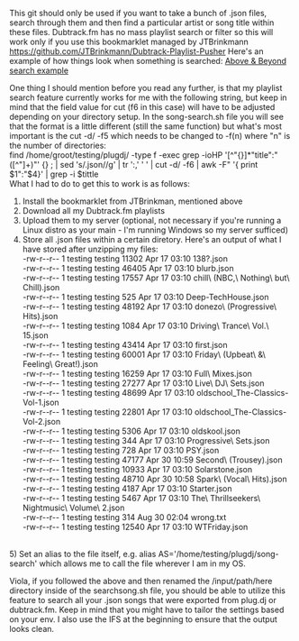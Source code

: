 This git should only be used if you want to take a bunch of .json files, search through them and then find a particular artist or 
song title within these files. Dubtrack.fm has no mass playlist search or filter so this will work only if you use this bookmarklet managed by JTBrinkmann https://github.com/JTBrinkmann/Dubtrack-Playlist-Pusher
Here's an example of how things look when something is searched: <a href="http://termbin.com/gr1a" target="_top">Above & Beyond search example</a>

One thing I should mention before you read any further, is that my playlist search feature currently works for me with the following string, but keep in mind that the field value for cut (f6 in this case) will have to be adjusted depending on your directory setup. In the song-search.sh file you will see that the format is a little different (still the same function) but what's most important is the cut -d\/ -f5 which needs to be changed to -f(n) where "n" is the number of directories:<br>
    find /home/groot/testing/plugdj/ -type f -exec grep -ioHP '[^"\{\}]*"title":"([^"]+)"' {} \; | sed 's/\.json//g' | tr ':,' ' ' | cut -d\/ -f6 | awk -F\" '{ print $1":"$4}' | grep -i $tittle<br>
What I had to do to get this to work is as follows:<br>
1) Install the bookmarklet from JTBrinkman, mentioned above<br>
2) Download all my Dubtrack.fm playlists<br>
3) Upload them to my server (optional, not necessary if you're running a Linux distro as your main - I'm running Windows so my server sufficed)<br>
4) Store all .json files within a certain diretory. Here's an output of what I have stored after unzipping my files:<br>
-rw-r--r-- 1 testing testing 11302 Apr 17 03:10 138?.json<br>
-rw-r--r-- 1 testing testing 46405 Apr 17 03:10 blurb.json<br>
-rw-r--r-- 1 testing testing 17557 Apr 17 03:10 chill\ (NBC,\ Nothing\ but\ Chill).json<br>
-rw-r--r-- 1 testing testing   525 Apr 17 03:10 Deep-TechHouse.json<br>
-rw-r--r-- 1 testing testing 48192 Apr 17 03:10 donezo\ (Progressive\ Hits).json<br>
-rw-r--r-- 1 testing testing  1084 Apr 17 03:10 Driving\ Trance\ Vol.\ 15.json<br>
-rw-r--r-- 1 testing testing 43414 Apr 17 03:10 first.json<br>
-rw-r--r-- 1 testing testing 60001 Apr 17 03:10 Friday\ (Upbeat\ &\ Feeling\ Great!).json<br>
-rw-r--r-- 1 testing testing 16259 Apr 17 03:10 Full\ Mixes.json<br>
-rw-r--r-- 1 testing testing 27277 Apr 17 03:10 Live\ DJ\ Sets.json<br>
-rw-r--r-- 1 testing testing 48699 Apr 17 03:10 oldschool_The-Classics-Vol-1.json<br>
-rw-r--r-- 1 testing testing 22801 Apr 17 03:10 oldschool_The-Classics-Vol-2.json<br>
-rw-r--r-- 1 testing testing  5306 Apr 17 03:10 oldskool.json<br>
-rw-r--r-- 1 testing testing   344 Apr 17 03:10 Progressive\ Sets.json<br>
-rw-r--r-- 1 testing testing   728 Apr 17 03:10 PSY.json<br>
-rw-r--r-- 1 testing testing 47177 Apr 30 10:59 Second\ (Trousey).json<br>
-rw-r--r-- 1 testing testing 10933 Apr 17 03:10 Solarstone.json<br>
-rw-r--r-- 1 testing testing 48710 Apr 30 10:58 Spark\ (Vocal\ Hits).json<br>
-rw-r--r-- 1 testing testing  4187 Apr 17 03:10 Starter.json<br>
-rw-r--r-- 1 testing testing  5467 Apr 17 03:10 The\ Thrillseekers\ Nightmusic\ Volume\ 2.json<br>
-rw-r--r-- 1 testing testing   314 Aug 30 02:04 wrong.txt<br>
-rw-r--r-- 1 testing testing 12540 Apr 17 03:10 WTFriday.json<br>
<br>
5) Set an alias to the file itself, e.g. alias AS='/home/testing/plugdj/song-search' which allows me to call the file wherever I am in my OS.

Viola, if you followed the above and then renamed the /input/path/here directory inside of the searchsong.sh file, you should be able to utilize this feature to search all your .json songs that were exported from plug.dj or dubtrack.fm. Keep in mind that you might have to tailor the settings based on your env. 
I also use the IFS at the beginning to ensure that the output looks clean. 
